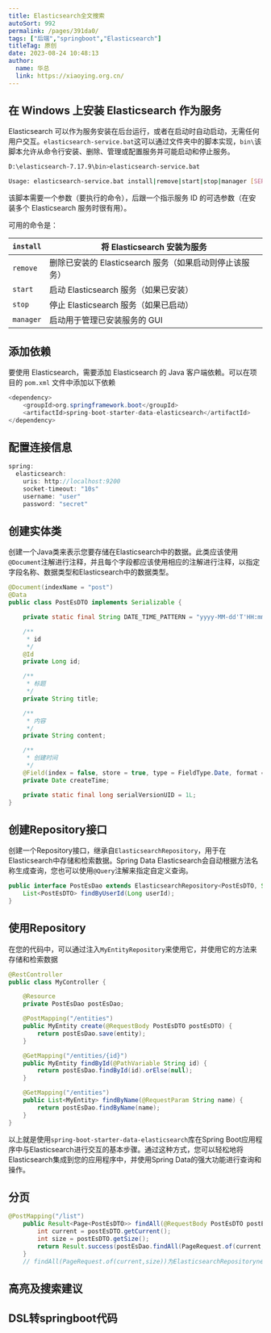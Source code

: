 ```yaml
---
title: Elasticsearch全文搜索
autoSort: 992
permalink: /pages/391da0/
tags: ["后端","springboot","Elasticsearch"]
titleTag: 原创
date: 2023-08-24 10:48:13
author: 
  name: 华总
  link: https://xiaoying.org.cn/
---
```


## 在 Windows 上安装 Elasticsearch 作为服务

Elasticsearch 可以作为服务安装在后台运行，或者在启动时自动启动，无需任何用户交互。`elasticsearch-service.bat`这可以通过文件夹中的脚本实现，`bin\`该脚本允许从命令行安装、删除、管理或配置服务并可能启动和停止服务。

```bash
D:\elasticsearch-7.17.9\bin>elasticsearch-service.bat

Usage: elasticsearch-service.bat install|remove|start|stop|manager [SERVICE_ID]
```

该脚本需要一个参数（要执行的命令），后跟一个指示服务 ID 的可选参数（在安装多个 Elasticsearch 服务时很有用）。

可用的命令是：

| `install` | 将 Elasticsearch 安装为服务                             |
| --------- | ------------------------------------------------------- |
| `remove`  | 删除已安装的 Elasticsearch 服务（如果启动则停止该服务） |
| `start`   | 启动 Elasticsearch 服务（如果已安装）                   |
| `stop`    | 停止 Elasticsearch 服务（如果已启动）                   |
| `manager` | 启动用于管理已安装服务的 GUI                            |



## 添加依赖

要使用 Elasticsearch，需要添加 Elasticsearch 的 Java 客户端依赖。可以在项目的 `pom.xml` 文件中添加以下依赖

```java
<dependency>
    <groupId>org.springframework.boot</groupId>
    <artifactId>spring-boot-starter-data-elasticsearch</artifactId>
</dependency>
```

## 配置连接信息

```java
spring:
  elasticsearch:
    uris: http://localhost:9200
    socket-timeout: "10s"
    username: "user"
    password: "secret"
```



## 创建实体类

创建一个Java类来表示您要存储在Elasticsearch中的数据。此类应该使用`@Document`注解进行注释，并且每个字段都应该使用相应的注解进行注释，以指定字段名称、数据类型和Elasticsearch中的数据类型。

```java
@Document(indexName = "post")
@Data
public class PostEsDTO implements Serializable {

    private static final String DATE_TIME_PATTERN = "yyyy-MM-dd'T'HH:mm:ss.SSS'Z'";

    /**
     * id
     */
    @Id
    private Long id;

    /**
     * 标题
     */
    private String title;

    /**
     * 内容
     */
    private String content;

    /**
     * 创建时间
     */
    @Field(index = false, store = true, type = FieldType.Date, format = {}, pattern = DATE_TIME_PATTERN)
    private Date createTime;

    private static final long serialVersionUID = 1L;
}

```

## 创建Repository接口

创建一个Repository接口，继承自`ElasticsearchRepository`，用于在Elasticsearch中存储和检索数据。Spring Data Elasticsearch会自动根据方法名称生成查询，您也可以使用`@Query`注解来指定自定义查询。

```java
public interface PostEsDao extends ElasticsearchRepository<PostEsDTO, String> {
    List<PostEsDTO> findByUserId(Long userId);
}
```

## 使用Repository

在您的代码中，可以通过注入`MyEntityRepository`来使用它，并使用它的方法来存储和检索数据

```java
@RestController
public class MyController {

    @Resource
    private PostEsDao postEsDao;

    @PostMapping("/entities")
    public MyEntity create(@RequestBody PostEsDTO postEsDTO) {
        return postEsDao.save(entity);
    }

    @GetMapping("/entities/{id}")
    public MyEntity findById(@PathVariable String id) {
        return postEsDao.findById(id).orElse(null);
    }

    @GetMapping("/entities")
    public List<MyEntity> findByName(@RequestParam String name) {
        return postEsDao.findByName(name);
    }
}

```

以上就是使用`spring-boot-starter-data-elasticsearch`库在Spring Boot应用程序中与Elasticsearch进行交互的基本步骤。通过这种方式，您可以轻松地将Elasticsearch集成到您的应用程序中，并使用Spring Data的强大功能进行查询和操作。

## 分页

```java
@PostMapping("/list")
    public Result<Page<PostEsDTO>> findAll(@RequestBody PostEsDTO postEsDTO) {
        int current = postEsDTO.getCurrent();
        int size = postEsDTO.getSize();
        return Result.success(postEsDao.findAll(PageRequest.of(current,size))); 
    }
    // findAll(PageRequest.of(current,size))为ElasticsearchRepositorynei'zhi
```

## 高亮及搜索建议

## DSL转springboot代码





